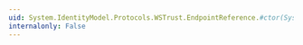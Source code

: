 ```yaml
---
uid: System.IdentityModel.Protocols.WSTrust.EndpointReference.#ctor(System.String)
internalonly: False
---
```

